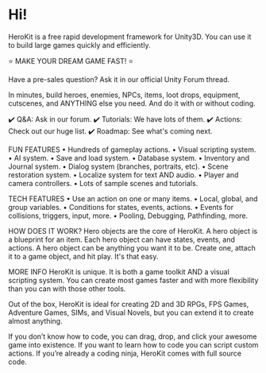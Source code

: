 # Hi!
HeroKit is a free rapid development framework for Unity3D. You can use it to build large games quickly and efficiently. 

⭐ MAKE YOUR DREAM GAME FAST! ⭐ 

Have a pre-sales question? Ask it in our official Unity Forum thread. 

In minutes, build heroes, enemies, NPCs, items, loot drops, equipment, cutscenes, and ANYTHING else you need. And do it with or without coding. 

✔️ Q&A: Ask in our forum.
✔️ Tutorials: We have lots of them. 
✔️ Actions: Check out our huge list. 
✔️ Roadmap: See what's coming next. 

FUN FEATURES 
• Hundreds of gameplay actions.
• Visual scripting system.
• AI system.
• Save and load system.
• Database system.
• Inventory and Journal system.
• Dialog system (branches, portraits, etc).
• Scene restoration system.
• Localize system for text AND audio.
• Player and camera controllers.
• Lots of sample scenes and tutorials. 

TECH FEATURES 
• Use an action on one or many items.
• Local, global, and group variables.
• Conditions for states, events, actions.
• Events for collisions, triggers, input, more.
• Pooling, Debugging, Pathfinding, more. 

HOW DOES IT WORK? 
Hero objects are the core of HeroKit. A hero object is a blueprint for an item. Each hero object can have states, events, and actions. A hero object can be anything you want it to be. Create one, attach it to a game object, and hit play. It's that easy. 

MORE INFO 
HeroKit is unique. It is both a game toolkit AND a visual scripting system. You can create most games faster and with more flexibility than you can with those other tools. 

Out of the box, HeroKit is ideal for creating 2D and 3D RPGs, FPS Games, Adventure Games, SIMs, and Visual Novels, but you can extend it to create almost anything. 

If you don’t know how to code, you can drag, drop, and click your awesome game into existence. If you want to learn how to code you can script custom actions. If you’re already a coding ninja, HeroKit comes with full source code. 
